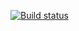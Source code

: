[![Build status](https://ci.appveyor.com/api/projects/status/2yh1jag80bo1dimw?svg=true)](https://ci.appveyor.com/project/klim0909/domrel-ayv58)
